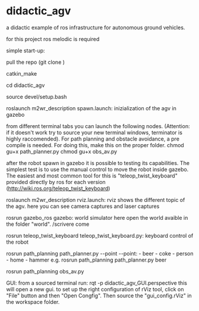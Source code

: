 # didactic_agv
a didactic example of ros infrastructure for autonomous ground vehicles.

for this project ros melodic is required

simple start-up:

pull the repo (git clone <url>)

catkin_make 

cd didactic_agv

source devel/setup.bash

roslaunch m2wr_description spawn.launch: inizialization of the agv in gazebo

from different terminal tabs you can launch the following nodes. (Attention: if it doesn't work try to source your new terminal windows, terminator is highly raccomended).
For path planning and obstacle avoidance, a pre compile is needed.
For doing this, make this on the proper folder.
chmod gu+x path_planner.py
chmod gu+x obs_av.py

after the robot spawn in gazebo it is possible to testing its capabilities. The simplest test is to use the manual control to move the robot inside gazebo. The easiest and most common tool for this is "teleop_twist_keyboard" provided directly by ros for each version (http://wiki.ros.org/teleop_twist_keyboard)

roslaunch m2wr_description rviz.launch: rviz shows the different topic of the agv. here you can see camera captures and laser captures 

rosrun gazebo_ros gazebo: world simulator
here open the world avaible in the folder "world".
/scrivere come

rosrun teleop_twist_keyboard teleop_twist_keyboard.py: keyboard control of the robot

rosrun path_planning path_planner.py --point
--point: 	- beer
		- coke
		- person
		- home
		- hammer
e.g. rosrun path_planning path_planner.py beer 		

rosrun path_planning obs_av.py

GUI:
from a sourced terminal run: rqt -p didactic_agv_GUI.perspective 
this will open a new gui. to set up the right configuration of rViz tool, click on "File" button and then "Open Congfig". Then source the "gui_config.rViz" in the workspace folder.



